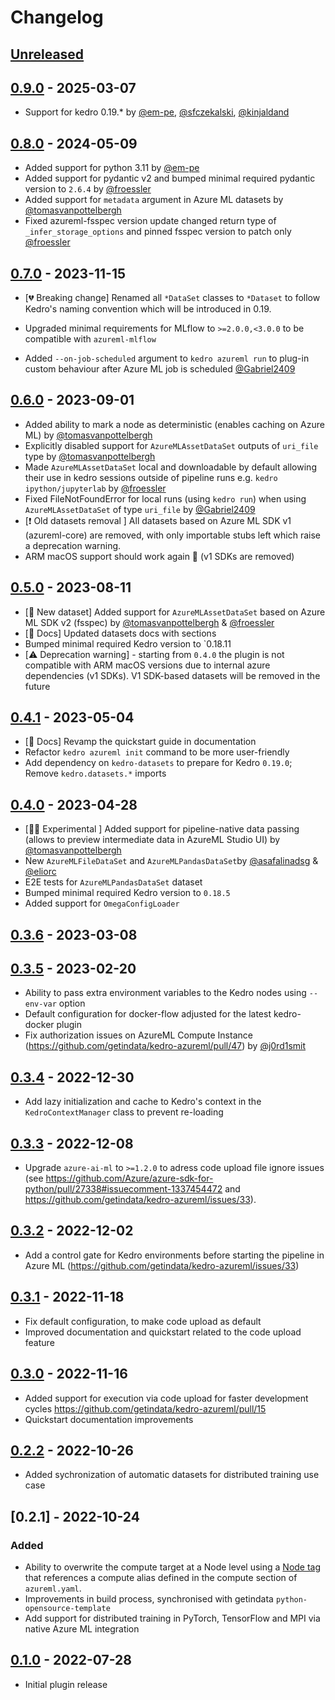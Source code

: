 # Changelog

## [Unreleased]

## [0.9.0] - 2025-03-07

- Support for kedro 0.19.\* by [@em-pe](https://github.com/em-pe), [@sfczekalski](https://github.com/sfczekalski), [@kinjaldand](https://github.com/kinjaldand)

## [0.8.0] - 2024-05-09

- Added support for python 3.11 by [@em-pe](https://github.com/em-pe)
- Added support for pydantic v2 and bumped minimal required pydantic version to `2.6.4` by [@froessler](https://github.com/fdroessler)
- Added support for `metadata` argument in Azure ML datasets by [@tomasvanpottelbergh](https://github.com/tomasvanpottelbergh)
- Fixed azureml-fsspec version update changed return type of `_infer_storage_options` and pinned fsspec version to patch only [@froessler](https://github.com/fdroessler)

## [0.7.0] - 2023-11-15

- [💔 Breaking change] Renamed all `*DataSet` classes to `*Dataset` to follow Kedro's naming convention which will be introduced in 0.19.

- Upgraded minimal requirements for MLflow to `>=2.0.0,<3.0.0` to be compatible with `azureml-mlflow`

- Added `--on-job-scheduled` argument to `kedro azureml run` to plug-in custom behaviour after Azure ML job is scheduled [@Gabriel2409](https://github.com/Gabriel2409)

## [0.6.0] - 2023-09-01

- Added ability to mark a node as deterministic (enables caching on Azure ML) by [@tomasvanpottelbergh](https://github.com/tomasvanpottelbergh)
- Explicitly disabled support for `AzureMLAssetDataSet` outputs of `uri_file` type by [@tomasvanpottelbergh](https://github.com/tomasvanpottelbergh)
- Made `AzureMLAssetDataSet` local and downloadable by default allowing their use in kedro sessions outside of pipeline runs e.g. `kedro ipython/jupyterlab` by [@froessler](https://github.com/fdroessler)
- Fixed FileNotFoundError for local runs (using `kedro run`) when using `AzureMLAssetDataSet` of type `uri_file` by [@Gabriel2409](https://github.com/Gabriel2409)
- [❗️ Old datasets removal ] All datasets based on Azure ML SDK v1 (azureml-core) are removed, with only importable stubs left which raise a deprecation warning.
- ARM macOS support should work again 🎉 (v1 SDKs are removed)

## [0.5.0] - 2023-08-11

- [🚀 New dataset] Added support for `AzureMLAssetDataSet` based on Azure ML SDK v2 (fsspec) by [@tomasvanpottelbergh](https://github.com/tomasvanpottelbergh) & [@froessler](https://github.com/fdroessler)
- [📝 Docs] Updated datasets docs with sections
- Bumped minimal required Kedro version to \`0.18.11
- [⚠️ Deprecation warning] - starting from `0.4.0` the plugin is not compatible with ARM macOS versions due to internal azure dependencies (v1 SDKs). V1 SDK-based datasets will be removed in the future

## [0.4.1] - 2023-05-04

- [📝 Docs] Revamp the quickstart guide in documentation
- Refactor `kedro azureml init` command to be more user-friendly
- Add dependency on `kedro-datasets` to prepare for Kedro `0.19.0`; Remove `kedro.datasets.*` imports

## [0.4.0] - 2023-04-28

- [🧑‍🔬 Experimental ] Added support for pipeline-native data passing (allows to preview intermediate data in AzureML Studio UI) by [@tomasvanpottelbergh](https://github.com/tomasvanpottelbergh)
- New `AzureMLFileDataSet` and `AzureMLPandasDataSet`by [@asafalinadsg](https://github.com/asafalinadsg) & [@eliorc](https://github.com/eliorc)
- E2E tests for `AzureMLPandasDataSet` dataset
- Bumped minimal required Kedro version to `0.18.5`
- Added support for `OmegaConfigLoader`

## [0.3.6] - 2023-03-08

## [0.3.5] - 2023-02-20

- Ability to pass extra environment variables to the Kedro nodes using `--env-var` option
- Default configuration for docker-flow adjusted for the latest kedro-docker plugin
- Fix authorization issues on AzureML Compute Instance (<https://github.com/getindata/kedro-azureml/pull/47>) by [@j0rd1smit](https://github.com/j0rd1smit)

## [0.3.4] - 2022-12-30

- Add lazy initialization and cache to Kedro's context in the `KedroContextManager` class to prevent re-loading

## [0.3.3] - 2022-12-08

- Upgrade `azure-ai-ml` to `>=1.2.0` to adress code upload file ignore issues (see <https://github.com/Azure/azure-sdk-for-python/pull/27338#issuecomment-1337454472> and <https://github.com/getindata/kedro-azureml/issues/33>).

## [0.3.2] - 2022-12-02

- Add a control gate for Kedro environments before starting the pipeline in Azure ML (<https://github.com/getindata/kedro-azureml/issues/33>)

## [0.3.1] - 2022-11-18

- Fix default configuration, to make code upload as default
- Improved documentation and quickstart related to the code upload feature

## [0.3.0] - 2022-11-16

- Added support for execution via code upload for faster development cycles <https://github.com/getindata/kedro-azureml/pull/15>
- Quickstart documentation improvements

## [0.2.2] - 2022-10-26

- Added sychronization of automatic datasets for distributed training use case

## [0.2.1] - 2022-10-24

### Added

- Ability to overwrite the compute target at a Node level using a [Node tag](https://kedro.readthedocs.io/en/stable/kedro.pipeline.node.html) that references a compute alias defined in the compute section of `azureml.yaml`.
- Improvements in build process, synchronised with getindata `python-opensource-template`
- Add support for distributed training in PyTorch, TensorFlow and MPI via native Azure ML integration

## [0.1.0] - 2022-07-28

- Initial plugin release

[unreleased]: https://github.com/getindata/kedro-azureml/compare/0.9.0...HEAD
[0.9.0]: https://github.com/getindata/kedro-azureml/compare/0.8.0...0.9.0
[0.8.0]: https://github.com/getindata/kedro-azureml/compare/0.7.0...0.8.0
[0.7.0]: https://github.com/getindata/kedro-azureml/compare/0.6.0...0.7.0
[0.6.0]: https://github.com/getindata/kedro-azureml/compare/0.5.0...0.6.0
[0.5.0]: https://github.com/getindata/kedro-azureml/compare/0.4.1...0.5.0
[0.4.1]: https://github.com/getindata/kedro-azureml/compare/0.4.0...0.4.1
[0.4.0]: https://github.com/getindata/kedro-azureml/compare/0.3.6...0.4.0
[0.3.6]: https://github.com/getindata/kedro-azureml/compare/0.3.5...0.3.6
[0.3.5]: https://github.com/getindata/kedro-azureml/compare/0.3.4...0.3.5
[0.3.4]: https://github.com/getindata/kedro-azureml/compare/0.3.3...0.3.4
[0.3.3]: https://github.com/getindata/kedro-azureml/compare/0.3.2...0.3.3
[0.3.2]: https://github.com/getindata/kedro-azureml/compare/0.3.1...0.3.2
[0.3.1]: https://github.com/getindata/kedro-azureml/compare/0.3.0...0.3.1
[0.3.0]: https://github.com/getindata/kedro-azureml/compare/0.2.2...0.3.0
[0.2.2]: https://github.com/getindata/kedro-azureml/compare/0.2.1...0.2.2
[0.2.0]: https://github.com/getindata/kedro-azureml/compare/0.1.0...0.2.0
[0.1.0]: https://github.com/getindata/kedro-azureml/compare/d492a61d26a1927ca216fa10fa48077a1dee2062...0.1.0
